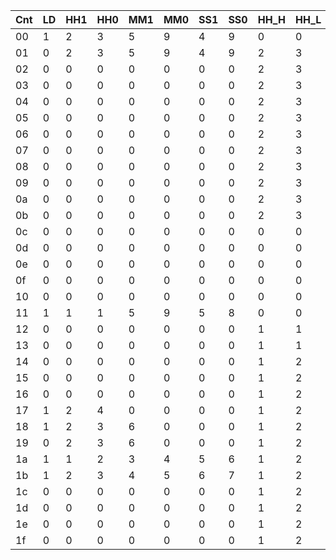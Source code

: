 | Cnt | LD | HH1 | HH0 | MM1 | MM0 | SS1 | SS0 | HH_H | HH_L | MM_H | MM_L | SS_H | SS_L | LED_R | LED_G | LED_B | INErr |
|-----|----|-----|-----|-----|-----|-----|-----|------|------|------|------|------|------|-------|-------|-------|-------|
|  00 | 1  |  2  |  3  |  5  |  9  |  4  |  9  |  0   |  0   |  0   |  0   |  0   |  0   |   0   |   0   |   0   |   0   |
|  01 | 0  |  2  |  3  |  5  |  9  |  4  |  9  |  2   |  3   |  5   |  9   |  4   |  9   |   0   |   0   |   0   |   0   |
|  02 | 0  |  0  |  0  |  0  |  0  |  0  |  0  |  2   |  3   |  5   |  9   |  5   |  0   |   0   |   0   |   0   |   0   |
|  03 | 0  |  0  |  0  |  0  |  0  |  0  |  0  |  2   |  3   |  5   |  9   |  5   |  1   |   0   |   0   |   0   |   0   |
|  04 | 0  |  0  |  0  |  0  |  0  |  0  |  0  |  2   |  3   |  5   |  9   |  5   |  2   |   0   |   0   |   0   |   0   |
|  05 | 0  |  0  |  0  |  0  |  0  |  0  |  0  |  2   |  3   |  5   |  9   |  5   |  3   |   0   |   0   |   0   |   0   |
|  06 | 0  |  0  |  0  |  0  |  0  |  0  |  0  |  2   |  3   |  5   |  9   |  5   |  4   |   0   |   0   |   0   |   0   |
|  07 | 0  |  0  |  0  |  0  |  0  |  0  |  0  |  2   |  3   |  5   |  9   |  5   |  5   |   0   |   0   |   0   |   0   |
|  08 | 0  |  0  |  0  |  0  |  0  |  0  |  0  |  2   |  3   |  5   |  9   |  5   |  6   |   0   |   0   |   0   |   0   |
|  09 | 0  |  0  |  0  |  0  |  0  |  0  |  0  |  2   |  3   |  5   |  9   |  5   |  7   |   0   |   0   |   0   |   0   |
|  0a | 0  |  0  |  0  |  0  |  0  |  0  |  0  |  2   |  3   |  5   |  9   |  5   |  8   |   0   |   0   |   0   |   0   |
|  0b | 0  |  0  |  0  |  0  |  0  |  0  |  0  |  2   |  3   |  5   |  9   |  5   |  9   |   0   |   0   |   0   |   0   |
|  0c | 0  |  0  |  0  |  0  |  0  |  0  |  0  |  0   |  0   |  0   |  0   |  0   |  0   |   1   |   0   |   0   |   0   |
|  0d | 0  |  0  |  0  |  0  |  0  |  0  |  0  |  0   |  0   |  0   |  0   |  0   |  1   |   1   |   1   |   0   |   0   |
|  0e | 0  |  0  |  0  |  0  |  0  |  0  |  0  |  0   |  0   |  0   |  0   |  0   |  2   |   0   |   1   |   0   |   0   |
|  0f | 0  |  0  |  0  |  0  |  0  |  0  |  0  |  0   |  0   |  0   |  0   |  0   |  3   |   0   |   1   |   1   |   0   |
|  10 | 0  |  0  |  0  |  0  |  0  |  0  |  0  |  0   |  0   |  0   |  0   |  0   |  4   |   1   |   1   |   1   |   0   |
|  11 | 1  |  1  |  1  |  5  |  9  |  5  |  8  |  0   |  0   |  0   |  0   |  0   |  5   |   1   |   0   |   1   |   0   |
|  12 | 0  |  0  |  0  |  0  |  0  |  0  |  0  |  1   |  1   |  5   |  9   |  5   |  8   |   0   |   0   |   1   |   0   |
|  13 | 0  |  0  |  0  |  0  |  0  |  0  |  0  |  1   |  1   |  5   |  9   |  5   |  9   |   0   |   0   |   0   |   0   |
|  14 | 0  |  0  |  0  |  0  |  0  |  0  |  0  |  1   |  2   |  0   |  0   |  0   |  0   |   1   |   0   |   0   |   0   |
|  15 | 0  |  0  |  0  |  0  |  0  |  0  |  0  |  1   |  2   |  0   |  0   |  0   |  1   |   1   |   1   |   0   |   0   |
|  16 | 0  |  0  |  0  |  0  |  0  |  0  |  0  |  1   |  2   |  0   |  0   |  0   |  2   |   0   |   1   |   0   |   0   |
|  17 | 1  |  2  |  4  |  0  |  0  |  0  |  0  |  1   |  2   |  0   |  0   |  0   |  3   |   0   |   1   |   1   |   1   |
|  18 | 1  |  2  |  3  |  6  |  0  |  0  |  0  |  1   |  2   |  0   |  0   |  0   |  4   |   1   |   1   |   1   |   1   |
|  19 | 0  |  2  |  3  |  6  |  0  |  0  |  0  |  1   |  2   |  0   |  0   |  0   |  5   |   1   |   0   |   1   |   0   |
|  1a | 1  |  1  |  2  |  3  |  4  |  5  |  6  |  1   |  2   |  0   |  0   |  0   |  6   |   0   |   0   |   1   |   0   |
|  1b | 1  |  2  |  3  |  4  |  5  |  6  |  7  |  1   |  2   |  3   |  4   |  5   |  6   |   0   |   0   |   0   |   1   |
|  1c | 0  |  0  |  0  |  0  |  0  |  0  |  0  |  1   |  2   |  3   |  4   |  5   |  7   |   1   |   0   |   0   |   0   |
|  1d | 0  |  0  |  0  |  0  |  0  |  0  |  0  |  1   |  2   |  3   |  4   |  5   |  8   |   1   |   1   |   0   |   0   |
|  1e | 0  |  0  |  0  |  0  |  0  |  0  |  0  |  1   |  2   |  3   |  4   |  5   |  9   |   0   |   0   |   0   |   0   |
|  1f | 0  |  0  |  0  |  0  |  0  |  0  |  0  |  1   |  2   |  3   |  5   |  0   |  0   |   0   |   0   |   0   |   0   |